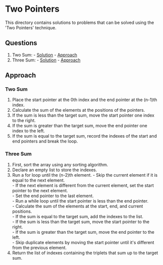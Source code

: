 # Two Pointers

This directory contains solutions to problems that can be solved using the 'Two Pointers' technique.

## Questions

1. Two Sum: - [Solution](question1_solution.md) - [Approach](#two-sum)
2. Three Sum: - [Solution]() - [Approach](#three-sum) 

## Approach

### Two Sum

1. Place the start pointer at the 0th index and the end pointer at the (n-1)th index.
2. Calculate the sum of the elements at the positions of the pointers.
3. If the sum is less than the target sum, move the start pointer one index to the right.
4. If the sum is greater than the target sum, move the end pointer one index to the left.
5. If the sum is equal to the target sum, record the indexes of the start and end pointers and break the loop.

### Three Sum

1. First, sort the array using any sorting algorithm.
2. Declare an empty list to store the indexes.
3. Run a for loop until the (n-2)th element.
        - Skip the current element if it is equal to the next element.<br/>
        - If the next element is different from the current element, set the start pointer to the next element.<br/>
        - Set the end pointer to the last element.<br/>
        - Run a while loop until the start pointer is less than the end pointer.<br/>
               - Calculate the sum of the elements at the start, end, and current positions.<br/>
               - If the sum is equal to the target sum, add the indexes to the list.<br/>
               - If the sum is less than the target sum, move the start pointer to the right.<br/>
               - If the sum is greater than the target sum, move the end pointer to the left.<br/>
        - Skip duplicate elements by moving the start pointer until it's different from the previous element.<br/>
4. Return the list of indexes containing the triplets that sum up to the target sum.
